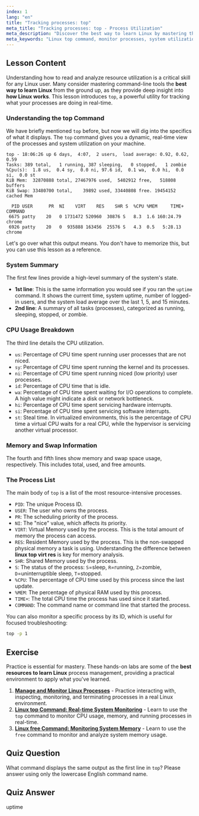 ```yaml
---
index: 1
lang: "en"
title: "Tracking processes: top"
meta_title: "Tracking processes: top - Process Utilization"
meta_description: "Discover the best way to learn Linux by mastering the `top` command. This guide explains how to monitor system resources, track processes, and understand metrics like VIRT and RES. A key part of understanding how Linux works."
meta_keywords: "Linux top command, monitor processes, system utilization, how linux works, linux top virt res, best way to learn linux, linux performance, process management, free online linux training with certificate"
---
```


## Lesson Content

Understanding how to read and analyze resource utilization is a critical skill for any Linux user. Many consider mastering command-line tools the **best way to learn Linux** from the ground up, as they provide deep insight into **how Linux works**. This lesson introduces `top`, a powerful utility for tracking what your processes are doing in real-time.

### Understanding the top Command

We have briefly mentioned `top` before, but now we will dig into the specifics of what it displays. The `top` command gives you a dynamic, real-time view of the processes and system utilization on your machine.

```plaintext
top - 18:06:26 up 6 days,  4:07,  2 users,  load average: 0.92, 0.62, 0.59
Tasks: 389 total,   1 running, 387 sleeping,   0 stopped,   1 zombie
%Cpu(s):  1.8 us,  0.4 sy,  0.0 ni, 97.6 id,  0.1 wa,  0.0 hi,  0.0 si,  0.0 st
KiB Mem:  32870888 total, 27467976 used,  5402912 free,   518808 buffers
KiB Swap: 33480700 total,    39892 used, 33440808 free. 19454152 cached Mem

  PID USER      PR  NI    VIRT    RES    SHR S  %CPU %MEM     TIME+ COMMAND
 6675 patty    20   0 1731472 520960  30876 S   8.3  1.6 160:24.79 chrome
 6926 patty    20   0  935888 163456  25576 S   4.3  0.5   5:28.13 chrome
```

Let's go over what this output means. You don't have to memorize this, but you can use this lesson as a reference.

### System Summary

The first few lines provide a high-level summary of the system's state.

- **1st line**: This is the same information you would see if you ran the `uptime` command. It shows the current time, system uptime, number of logged-in users, and the system load average over the last 1, 5, and 15 minutes.
- **2nd line**: A summary of all tasks (processes), categorized as running, sleeping, stopped, or zombie.

### CPU Usage Breakdown

The third line details the CPU utilization.

- `us`: Percentage of CPU time spent running user processes that are not niced.
- `sy`: Percentage of CPU time spent running the kernel and its processes.
- `ni`: Percentage of CPU time spent running niced (low priority) user processes.
- `id`: Percentage of CPU time that is idle.
- `wa`: Percentage of CPU time spent waiting for I/O operations to complete. A high value might indicate a disk or network bottleneck.
- `hi`: Percentage of CPU time spent servicing hardware interrupts.
- `si`: Percentage of CPU time spent servicing software interrupts.
- `st`: Steal time. In virtualized environments, this is the percentage of CPU time a virtual CPU waits for a real CPU, while the hypervisor is servicing another virtual processor.

### Memory and Swap Information

The fourth and fifth lines show memory and swap space usage, respectively. This includes total, used, and free amounts.

### The Process List

The main body of `top` is a list of the most resource-intensive processes.

- `PID`: The unique Process ID.
- `USER`: The user who owns the process.
- `PR`: The scheduling priority of the process.
- `NI`: The "nice" value, which affects its priority.
- `VIRT`: Virtual Memory used by the process. This is the total amount of memory the process can access.
- `RES`: Resident Memory used by the process. This is the non-swapped physical memory a task is using. Understanding the difference between **linux top virt res** is key for memory analysis.
- `SHR`: Shared Memory used by the process.
- `S`: The status of the process: `S`=sleep, `R`=running, `Z`=zombie, `D`=uninterruptible sleep, `T`=stopped.
- `%CPU`: The percentage of CPU time used by this process since the last update.
- `%MEM`: The percentage of physical RAM used by this process.
- `TIME+`: The total CPU time the process has used since it started.
- `COMMAND`: The command name or command line that started the process.

You can also monitor a specific process by its ID, which is useful for focused troubleshooting:

```bash
top -p 1
```

## Exercise

Practice is essential for mastery. These hands-on labs are some of the **best resources to learn Linux** process management, providing a practical environment to apply what you've learned.

1. **[Manage and Monitor Linux Processes](https://labex.io/labs/comptia-manage-and-monitor-linux-processes-590864)** - Practice interacting with, inspecting, monitoring, and terminating processes in a real Linux environment.
2. **[Linux top Command: Real-time System Monitoring](https://labex.io/labs/linux-linux-top-command-real-time-system-monitoring-388500)** - Learn to use the `top` command to monitor CPU usage, memory, and running processes in real-time.
3. **[Linux free Command: Monitoring System Memory](https://labex.io/labs/linux-linux-free-command-monitoring-system-memory-388496)** - Learn to use the `free` command to monitor and analyze system memory usage.

## Quiz Question

What command displays the same output as the first line in `top`? Please answer using only the lowercase English command name.

## Quiz Answer

uptime
